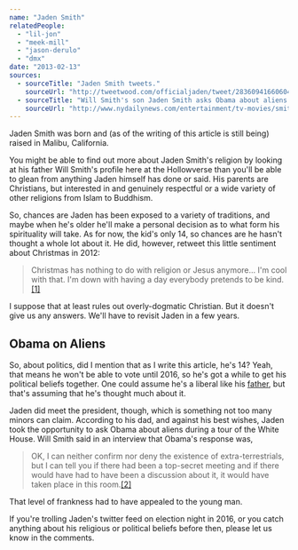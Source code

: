 ```yaml
---
name: "Jaden Smith"
relatedPeople:
  - "lil-jon"
  - "meek-mill"
  - "jason-derulo"
  - "dmx"
date: "2013-02-13"
sources:
  - sourceTitle: "Jaden Smith tweets."
    sourceUrl: "http://tweetwood.com/officialjaden/tweet/283609416606048256"
  - sourceTitle: "Will Smith's son Jaden Smith asks Obama about aliens — and president was ready."
    sourceUrl: "http://www.nydailynews.com/entertainment/tv-movies/smith-son-jaden-smith-asks-obama-aliens-president-ready-article-1.1080216"
---
```


Jaden Smith was born and (as of the writing of this article is still being) raised in Malibu, California.

You might be able to find out more about Jaden Smith's religion by looking at his father Will Smith's profile here at the Hollowverse than you'll be able to glean from anything Jaden himself has done or said. His parents are Christians, but interested in and genuinely respectful or a wide variety of other religions from Islam to Buddhism.

So, chances are Jaden has been exposed to a variety of traditions, and maybe when he's older he'll make a personal decision as to what form his spirituality will take. As for now, the kid's only 14, so chances are he hasn't thought a whole lot about it. He did, however, retweet this little sentiment about Christmas in 2012:

>Christmas has nothing to do with religion or Jesus anymore… I'm cool with that. I'm down with having a day everybody pretends to be kind.<a class="source-citation" href="#http://tweetwood.com/officialjaden/tweet/283609416606048256" title="Jaden Smith tweets.">[1]</a>

I suppose that at least rules out overly-dogmatic Christian. But it doesn't give us any answers. We'll have to revisit Jaden in a few years.


## Obama on Aliens

So, about politics, did I mention that as I write this article, he's 14? Yeah, that means he won't be able to vote until 2016, so he's got a while to get his political beliefs together. One could assume he's a liberal like his [father](http://hollowverse.com/will-smith/), but that's assuming that he's thought much about it.

Jaden did meet the president, though, which is something not too many minors can claim. According to his dad, and against his best wishes, Jaden took the opportunity to ask Obama about aliens during a tour of the White House. Will Smith said in an interview that Obama's response was,

>OK, I can neither confirm nor deny the existence of extra-terrestrials, but I can tell you if there had been a top-secret meeting and if there would have had to have been a discussion about it, it would have taken place in this room.<a class="source-citation" href="#http://www.nydailynews.com/entertainment/tv-movies/smith-son-jaden-smith-asks-obama-aliens-president-ready-article-1.1080216" title="Will Smith&apos;s son Jaden Smith asks Obama about aliens — and president was ready.">[2]</a>

That level of frankness had to have appealed to the young man.

If you're trolling Jaden's twitter feed on election night in 2016, or you catch anything about his religious or political beliefs before then, please let us know in the comments.